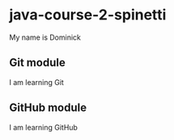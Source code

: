 # java-course-2-spinetti

My name is Dominick

## Git module

I am learning Git

## GitHub module

I am learning GitHub
